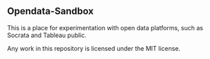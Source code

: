 Opendata-Sandbox
----------------

This is a place for experimentation with open data platforms, such as Socrata and Tableau public.

Any work in this repository is licensed under the MIT license.
